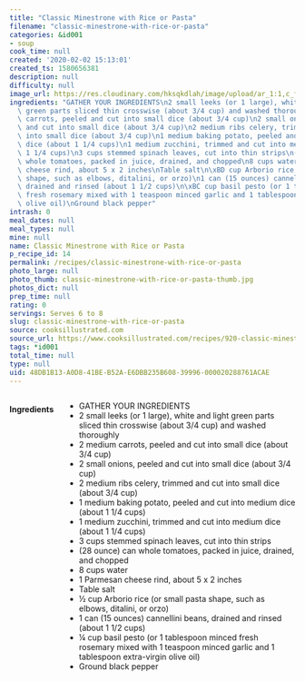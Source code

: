 ```yaml
---
title: "Classic Minestrone with Rice or Pasta"
filename: "classic-minestrone-with-rice-or-pasta"
categories: &id001
- soup
cook_time: null
created: '2020-02-02 15:13:01'
created_ts: 1580656381
description: null
difficulty: null
image_url: https://res.cloudinary.com/hksqkdlah/image/upload/ar_1:1,c_fill,dpr_2.0,f_auto,fl_lossy.progressive.strip_profile,g_faces:auto,q_auto:low,w_344/3283_s098-classic-minestrone-article
ingredients: "GATHER YOUR INGREDIENTS\n2 small leeks (or 1 large), white and light\
  \ green parts sliced thin crosswise (about 3/4 cup) and washed thoroughly\n2 medium\
  \ carrots, peeled and cut into small dice (about 3/4 cup)\n2 small onions, peeled\
  \ and cut into small dice (about 3/4 cup)\n2 medium ribs celery, trimmed and cut\
  \ into small dice (about 3/4 cup)\n1 medium baking potato, peeled and cut into medium\
  \ dice (about 1 1/4 cups)\n1 medium zucchini, trimmed and cut into medium dice (about\
  \ 1 1/4 cups)\n3 cups stemmed spinach leaves, cut into thin strips\n(28 ounce) can\
  \ whole tomatoes, packed in juice, drained, and chopped\n8 cups water\n1 Parmesan\
  \ cheese rind, about 5 x 2 inches\nTable salt\n\xBD cup Arborio rice (or small pasta\
  \ shape, such as elbows, ditalini, or orzo)\n1 can (15 ounces) cannellini beans,\
  \ drained and rinsed (about 1 1/2 cups)\n\xBC cup basil pesto (or 1 tablespoon minced\
  \ fresh rosemary mixed with 1 teaspoon minced garlic and 1 tablespoon extra-virgin\
  \ olive oil)\nGround black pepper"
intrash: 0
meal_dates: null
meal_types: null
mine: null
name: Classic Minestrone with Rice or Pasta
p_recipe_id: 14
permalink: /recipes/classic-minestrone-with-rice-or-pasta
photo_large: null
photo_thumb: classic-minestrone-with-rice-or-pasta-thumb.jpg
photos_dict: null
prep_time: null
rating: 0
servings: Serves 6 to 8
slug: classic-minestrone-with-rice-or-pasta
source: cooksillustrated.com
source_url: https://www.cooksillustrated.com/recipes/920-classic-minestrone-with-rice-or-pasta?incode=MCSCM00L0&ref=new_search_experience_2
tags: *id001
total_time: null
type: null
uid: 48DB1B13-A0D8-41BE-B52A-E6DBB235B608-39996-000020288761ACAE
---
```

<div class="large-8 medium-7 columns" id="writeup">	</div><!-- #writeup -->
</div><!-- #row-one -->
<div class="row" id="row-two">	<div class="medium-4 small-5 columns" id="ingredients"><h4>Ingredients</h4><div class="box box-ingredients content"><ul>
<li>GATHER YOUR INGREDIENTS</li>
<li>2 small leeks (or 1 large), white and light green parts sliced thin crosswise (about 3/4 cup) and washed thoroughly</li>
<li>2 medium carrots, peeled and cut into small dice (about 3/4 cup)</li>
<li>2 small onions, peeled and cut into small dice (about 3/4 cup)</li>
<li>2 medium ribs celery, trimmed and cut into small dice (about 3/4 cup)</li>
<li>1 medium baking potato, peeled and cut into medium dice (about 1 1/4 cups)</li>
<li>1 medium zucchini, trimmed and cut into medium dice (about 1 1/4 cups)</li>
<li>3 cups stemmed spinach leaves, cut into thin strips</li>
<li>(28 ounce) can whole tomatoes, packed in juice, drained, and chopped</li>
<li>8 cups water</li>
<li>1 Parmesan cheese rind, about 5 x 2 inches</li>
<li>Table salt</li>
<li>½ cup Arborio rice (or small pasta shape, such as elbows, ditalini, or orzo)</li>
<li>1 can (15 ounces) cannellini beans, drained and rinsed (about 1 1/2 cups)</li>
<li>¼ cup basil pesto (or 1 tablespoon minced fresh rosemary mixed with 1 teaspoon minced garlic and 1 tablespoon extra-virgin olive oil)</li>
<li>Ground black pepper</li>
</ul>
</div>	</div>	<div class="medium-6 small-7 columns" id="directions">	</div>